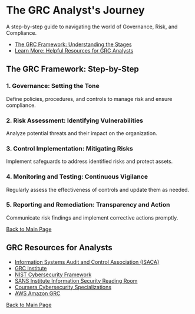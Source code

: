 <!DOCTYPE html>
<html lang="en">
<head>
  <meta charset="UTF-8">
  <meta name="viewport" content="width=device-width, initial-scale=1.0">
  
  <link rel="stylesheet" href="style.css">
</head>
<body>
  <h1>The GRC Analyst's Journey</h1>
  <p>A step-by-step guide to navigating the world of Governance, Risk, and Compliance.</p>
  <ul>
    <li><a href="https://docs.google.com/document/d/1Zb9qdtv1fpy-3h5dcTX8AlKY2gjK7MeTwljZ5Z6Q6UU/edit?usp=drivesdk">The GRC Framework: Understanding the Stages</a></li>
    <li><a href="resources.html">Learn More: Helpful Resources for GRC Analysts</a></li>
  </ul>
</body>
</html>
<!DOCTYPE html>
<html lang="en">
<head>
  <meta charset="UTF-8">
  <meta name="viewport" content="width=device-width, initial-scale=1.0">
  
  <link rel="stylesheet" href="style.css">
</head>
<body>
  <h2>The GRC Framework: Step-by-Step</h2>
  <h3>1. Governance: Setting the Tone</h3>
  <p>Define policies, procedures, and controls to manage risk and ensure compliance.</p>
  <h3>2. Risk Assessment: Identifying Vulnerabilities</h3>
  <p>Analyze potential threats and their impact on the organization.</p>
  <h3>3. Control Implementation: Mitigating Risks</h3>
  <p>Implement safeguards to address identified risks and protect assets.</p>
  <h3>4. Monitoring and Testing: Continuous Vigilance</h3>
  <p>Regularly assess the effectiveness of controls and update them as needed.</p>
  <h3>5. Reporting and Remediation: Transparency and Action</h3>
  <p>Communicate risk findings and implement corrective actions promptly.</p>
  <a href="index.html">Back to Main Page</a>
</body>
</html>
<!DOCTYPE html>
<html lang="en">
<head>
  <meta charset="UTF-8">
  <meta name="viewport" content="width=device-width, initial-scale=1.0">
  <title>GRC Resources for Analysts</title>
  <link rel="stylesheet" href="style.css">
</head>
<body>
  <h2>GRC Resources for Analysts</h2>
  <ul>
    <li><a href="https://www.isaca.org/">Information Systems Audit and Control Association (ISACA)</a></li>
    <li><a href="https://www.grcip.org/">GRC Institute</a></li>
    <li><a href="https://www.nist.gov/cybersecurity-framework">NIST Cybersecurity Framework</a></li>
    <li><a href="https://www.sans.org/">SANS Institute Information Security Reading Room</a></li>
    <li><a href="https://coursera.org/specializations/cybersecurity">Coursera Cybersecurity Specializations</a></li>
    <li><a href="https://aws.amazon.com/what-is/grc/">AWS Amazon GRC</a></li>
  </ul>
  <a href="index.html">Back to Main Page</a>
